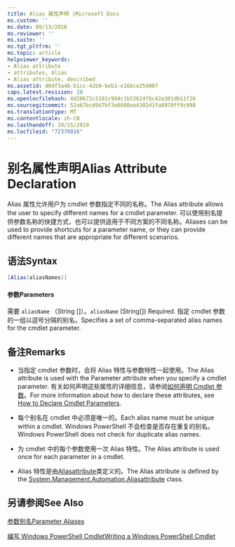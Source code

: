 ```yaml
---
title: Alias 属性声明 |Microsoft Docs
ms.custom: ''
ms.date: 09/13/2016
ms.reviewer: ''
ms.suite: ''
ms.tgt_pltfrm: ''
ms.topic: article
helpviewer_keywords:
- Alias attribute
- attributes, Alias
- Alias attribute, described
ms.assetid: d0df3a46-b1cc-42b9-beb1-e16bce254007
caps.latest.revision: 10
ms.openlocfilehash: 4d20672c5181c994c1b53624f6c42a301db11f26
ms.sourcegitcommit: 52a67bcd9d7bf3e8600ea4302d1fa8970ff9c998
ms.translationtype: MT
ms.contentlocale: zh-CN
ms.lasthandoff: 10/15/2019
ms.locfileid: "72370016"
---
```

# <a name="alias-attribute-declaration"></a><span data-ttu-id="66474-102">别名属性声明</span><span class="sxs-lookup"><span data-stu-id="66474-102">Alias Attribute Declaration</span></span>

<span data-ttu-id="66474-103">Alias 属性允许用户为 cmdlet 参数指定不同的名称。</span><span class="sxs-lookup"><span data-stu-id="66474-103">The Alias attribute allows the user to specify different names for a cmdlet parameter.</span></span> <span data-ttu-id="66474-104">可以使用别名提供参数名称的快捷方式，也可以提供适用于不同方案的不同名称。</span><span class="sxs-lookup"><span data-stu-id="66474-104">Aliases can be used to provide shortcuts for a parameter name, or they can provide different names that are appropriate for different scenarios.</span></span>

## <a name="syntax"></a><span data-ttu-id="66474-105">语法</span><span class="sxs-lookup"><span data-stu-id="66474-105">Syntax</span></span>

```csharp
[Alias(aliasNames)]
```

#### <a name="parameters"></a><span data-ttu-id="66474-106">参数</span><span class="sxs-lookup"><span data-stu-id="66474-106">Parameters</span></span>

<span data-ttu-id="66474-107">需要 `aliasName` （String []）。</span><span class="sxs-lookup"><span data-stu-id="66474-107">`aliasName` (String[]) Required.</span></span> <span data-ttu-id="66474-108">指定 cmdlet 参数的一组以逗号分隔的别名。</span><span class="sxs-lookup"><span data-stu-id="66474-108">Specifies a set of comma-separated alias names for the cmdlet parameter.</span></span>

## <a name="remarks"></a><span data-ttu-id="66474-109">备注</span><span class="sxs-lookup"><span data-stu-id="66474-109">Remarks</span></span>

- <span data-ttu-id="66474-110">当指定 cmdlet 参数时，会将 Alias 特性与参数特性一起使用。</span><span class="sxs-lookup"><span data-stu-id="66474-110">The Alias attribute is used with the Parameter attribute when you specify a cmdlet parameter.</span></span> <span data-ttu-id="66474-111">有关如何声明这些属性的详细信息，请参阅[如何声明 Cmdlet 参数](./how-to-declare-cmdlet-parameters.md)。</span><span class="sxs-lookup"><span data-stu-id="66474-111">For more information about how to declare these attributes, see [How to Declare Cmdlet Parameters](./how-to-declare-cmdlet-parameters.md).</span></span>

- <span data-ttu-id="66474-112">每个别名在 cmdlet 中必须是唯一的。</span><span class="sxs-lookup"><span data-stu-id="66474-112">Each alias name must be unique within a cmdlet.</span></span> <span data-ttu-id="66474-113">Windows PowerShell 不会检查是否存在重复的别名。</span><span class="sxs-lookup"><span data-stu-id="66474-113">Windows PowerShell does not check for duplicate alias names.</span></span>

- <span data-ttu-id="66474-114">为 cmdlet 中的每个参数使用一次 Alias 特性。</span><span class="sxs-lookup"><span data-stu-id="66474-114">The Alias attribute is used once for each parameter in a cmdlet.</span></span>

- <span data-ttu-id="66474-115">Alias 特性是由[Aliasattribute](/dotnet/api/System.Management.Automation.AliasAttribute)类定义的。</span><span class="sxs-lookup"><span data-stu-id="66474-115">The Alias attribute is defined by the [System.Management.Automation.Aliasattribute](/dotnet/api/System.Management.Automation.AliasAttribute) class.</span></span>

## <a name="see-also"></a><span data-ttu-id="66474-116">另请参阅</span><span class="sxs-lookup"><span data-stu-id="66474-116">See Also</span></span>

[<span data-ttu-id="66474-117">参数别名</span><span class="sxs-lookup"><span data-stu-id="66474-117">Parameter Aliases</span></span>](./parameter-aliases.md)

[<span data-ttu-id="66474-118">编写 Windows PowerShell Cmdlet</span><span class="sxs-lookup"><span data-stu-id="66474-118">Writing a Windows PowerShell Cmdlet</span></span>](./writing-a-windows-powershell-cmdlet.md)
